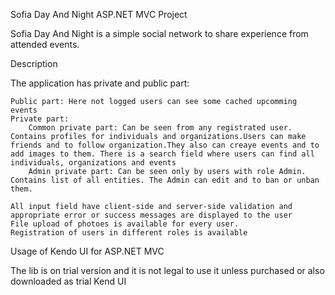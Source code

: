 Sofia Day And Night
ASP.NET MVC Project

Sofia Day And Night is a simple social network to share experience from attended events.  

Description

The application has private and public part:

    Public part: Here not logged users can see some cached upcomming events
    Private part:
        Common private part: Can be seen from any registrated user. Contains profiles for individuals and organizations.Users can make friends and to follow organization.They also can creaye events and to add images to them. There is a search field where users can find all individuals, organizations and events
        Admin private part: Can be seen only by users with role Admin. Contains list of all entities. The Admin can edit and to ban or unban them.
        
    All input field have client-side and server-side validation and appropriate error or success messages are displayed to the user
    File upload of photoes is available for every user.
    Registration of users in different roles is available

Usage of Kendo UI for ASP.NET MVC

The lib is on trial version and it is not legal to use it unless purchased or also downloaded as trial Kend UI
